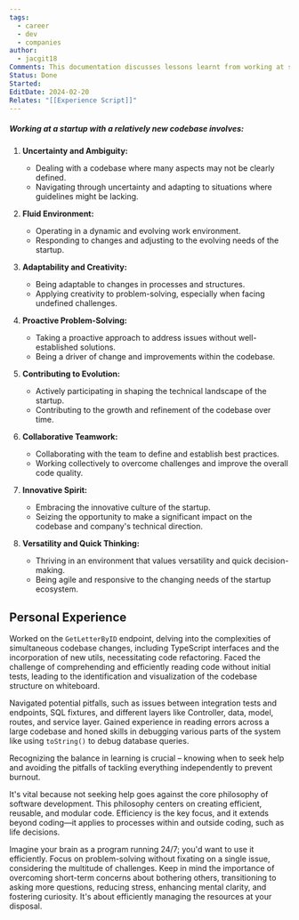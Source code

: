 ```yaml
---
tags:
  - career
  - dev
  - companies
author:
  - jacgit18
Comments: This documentation discusses lessons learnt from working at startup.
Status: Done
Started: 
EditDate: 2024-02-20
Relates: "[[Experience Script]]"
---
```

##### Working at a startup with a relatively new codebase involves:

1. **Uncertainty and Ambiguity:**
   - Dealing with a codebase where many aspects may not be clearly defined.
   - Navigating through uncertainty and adapting to situations where guidelines might be lacking.

2. **Fluid Environment:**
   - Operating in a dynamic and evolving work environment.
   - Responding to changes and adjusting to the evolving needs of the startup.

3. **Adaptability and Creativity:**
   - Being adaptable to changes in processes and structures.
   - Applying creativity to problem-solving, especially when facing undefined challenges.

4. **Proactive Problem-Solving:**
   - Taking a proactive approach to address issues without well-established solutions.
   - Being a driver of change and improvements within the codebase.

5. **Contributing to Evolution:**
   - Actively participating in shaping the technical landscape of the startup.
   - Contributing to the growth and refinement of the codebase over time.

6. **Collaborative Teamwork:**
   - Collaborating with the team to define and establish best practices.
   - Working collectively to overcome challenges and improve the overall code quality.

7. **Innovative Spirit:**
   - Embracing the innovative culture of the startup.
   - Seizing the opportunity to make a significant impact on the codebase and company's technical direction.

8. **Versatility and Quick Thinking:**
   - Thriving in an environment that values versatility and quick decision-making.
   - Being agile and responsive to the changing needs of the startup ecosystem.


## Personal Experience

Worked on the `GetLetterByID` endpoint, delving into the complexities of simultaneous codebase changes, including TypeScript interfaces and the incorporation of new utils, necessitating code refactoring. Faced the challenge of comprehending and efficiently reading code without initial tests, leading to the identification and visualization of the codebase structure on whiteboard.

Navigated potential pitfalls, such as issues between integration tests and endpoints, SQL fixtures, and different layers like Controller, data, model, routes, and service layer. Gained experience in reading errors across a large codebase and honed skills in debugging various parts of the system like using `toString()` to debug database queries.

Recognizing the balance in learning is crucial – knowing when to seek help and avoiding the pitfalls of tackling everything independently to prevent burnout.

It's vital because not seeking help goes against the core philosophy of software development. This philosophy centers on creating efficient, reusable, and modular code. Efficiency is the key focus, and it extends beyond coding—it applies to processes within and outside coding, such as life decisions.

Imagine your brain as a program running 24/7; you'd want to use it efficiently. Focus on problem-solving without fixating on a single issue, considering the multitude of challenges. Keep in mind the importance of overcoming short-term concerns about bothering others, transitioning to asking more questions, reducing stress, enhancing mental clarity, and fostering curiosity. It's about efficiently managing the resources at your disposal.
